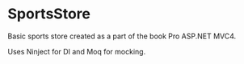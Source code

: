 SportsStore
===========

Basic sports store created as a part of the book Pro ASP.NET MVC4.

Uses Ninject for DI and Moq for mocking.
